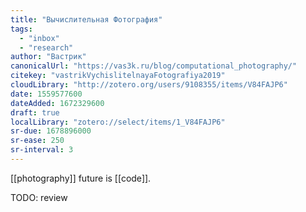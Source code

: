 ```yaml
---
title: "Вычислительная Фотография"
tags:
  - "inbox"
  - "research"
author: "Вастрик"
canonicalUrl: "https://vas3k.ru/blog/computational_photography/"
citekey: "vastrikVychislitelnayaFotografiya2019"
cloudLibrary: "http://zotero.org/users/9108355/items/V84FAJP6"
date: 1559577600
dateAdded: 1672329600
draft: true
localLibrary: "zotero://select/items/1_V84FAJP6"
sr-due: 1678896000
sr-ease: 250
sr-interval: 3
---
```


[[photography]] future is [[code]].

TODO: review
